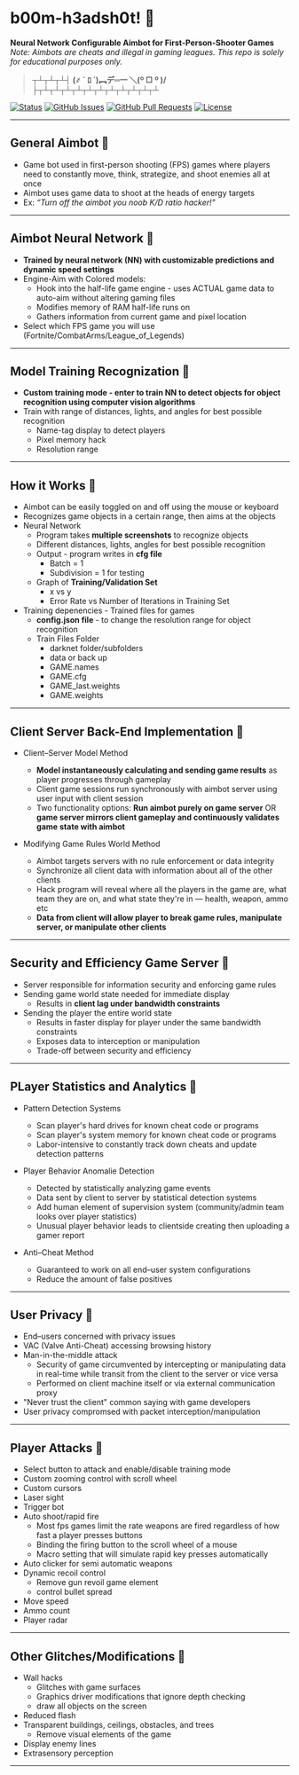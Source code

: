 # b00m-h3adsh0t! &#x1F537;
**Neural Network Configurable Aimbot for First-Person-Shooter Games** *Note: Aimbots are cheats and illegal in gaming leagues. This repo is solely for educational purposes only.*

> **┬┴┬┴┬┴┤ (҂   ` ﾛ ´)︻デ═一      ＼(º □ º )/	├┬┴┬┴┬┴┬┴┬┴┬┴┬┴┬┴┬┴┬┴┬┴**

<div>
  
  [![Status](https://img.shields.io/badge/status-work--in--progress-success.svg)]()
  [![GitHub Issues](https://img.shields.io/github/issues/lucylow/b00m-h3adsh0t.svg)](https://github.com/lucylow/Mrs.Robot/issues)
  [![GitHub Pull Requests](https://img.shields.io/github/issues-pr/lucylow/b00m-h3adsh0t.svg)](https://github.com/lucylow/b00m-h3adsh0t/pulls)
  [![License](https://img.shields.io/bower/l/bootstrap)]()

</div>

---   
   
## General Aimbot &#x1F537;
* Game bot used in first-person shooting (FPS) games where players need to constantly move, think, strategize, and shoot enemies all at once
* Aimbot uses game data to shoot at the heads of energy targets
* Ex: *“Turn off the aimbot you noob K/D ratio hacker!"*



---

## Aimbot Neural Network &#x1F537;
* **Trained by neural network (NN) with customizable predictions and dynamic speed settings**
* Engine-Aim with Colored models:
  * Hook into the half-life game engine - uses ACTUAL game data to auto-aim without altering gaming files
  * Modifies memory of RAM half-life runs on 
  * Gathers information from current game and pixel location
* Select which FPS game you will use (Fortnite/CombatArms/League_of_Legends)
  
---

## Model Training Recognization  &#x1F537;
* **Custom training mode - enter to train NN to detect objects for object recognition using computer vision algorithms** 
* Train with range of distances, lights, and angles for best possible recognition
  * Name-tag display to detect players 
  * Pixel memory hack
  * Resolution range 

---


## How it Works  &#x1F537;
* Aimbot can be easily toggled on and off using the mouse or keyboard
* Recognizes game objects in a certain range, then aims at the objects
* Neural Network 
    * Program takes **multiple screenshots** to recognize objects 
    * Different distances, lights, angles for best possible recognition 
    * Output - program writes in **cfg file** 
      * Batch = 1
      * Subdivision = 1 for testing 
    * Graph of **Training/Validation Set**
      * x vs y 
      * Error Rate vs Number of Iterations in Training Set 
* Training depenencies - Trained files for games
    * **config.json file** - to change the resolution range for object recognition  
    * Train Files Folder
      * darknet folder/subfolders 
      * data or back up
      * GAME.names
      * GAME.cfg
      * GAME_last.weights 
      * GAME.weights

---

## Client Server Back-End Implementation &#x1F537;

* Client–Server Model Method
  * **Model instantaneously calculating and sending game results** as player progresses through gameplay
  * Client game sessions run synchronously with aimbot server using user input with client session
  * Two functionality options: **Run aimbot purely on  game server** OR **game server mirrors client gameplay and continuously validates game state with aimbot**
 
* Modifying Game Rules World Method 
  * Aimbot targets servers with no rule enforcement or data integrity 
  * Synchronize all client data with information about all of the other clients 
  * Hack program will reveal where all the players in the game are, what team they are on, and what state they're in — health, weapon, ammo etc
  * **Data from client will allow player to break game rules, manipulate server, or manipulate other clients**


  

---


## Security and Efficiency Game Server &#x1F537;
  * Server responsible for information security and enforcing game rules
  * Sending game world state needed for immediate display
    * Results in **client lag under bandwidth constraints**
  * Sending the player the entire world state
    * Results in faster display for  player under the same bandwidth constraints
    * Exposes  data to interception or manipulation
    * Trade-off between security and efficiency


---

## PLayer Statistics and Analytics &#x1F537;
* Pattern Detection Systems 
  * Scan player's hard drives for known cheat code or programs
  * Scan player's system memory for known cheat code or programs
  * Labor-intensive to constantly track down cheats and update detection patterns
  
* Player Behavior Anomalie Detection 
  * Detected by statistically analyzing game events 
  * Data sent by client to  server by statistical detection systems
  * Add human element of supervision system (community/admin team looks over player statistics) 
  * Unusual player behavior leads to clientside creating then uploading a gamer report
  
* Anti–Cheat Method 
  * Guaranteed to work on all end–user system configurations
  * Reduce the amount of false positives


---

## User Privacy &#x1F537;
* End–users concerned with privacy issues
* VAC (Valve Anti-Cheat) accessing browsing history
* Man-in-the-middle attack
  * Security of game circumvented by intercepting or manipulating data in real-time while transit from the client to the server or vice versa 
  * Performed on client machine itself or via external communication proxy
* "Never trust the client" common saying with game developers 
* User privacy compromsed with packet interception/manipulation 



---

## Player Attacks &#x1F537;
* Select button to attack and enable/disable training mode
* Custom zooming control with scroll wheel 
* Custom cursors 
* Laser sight
* Trigger bot
* Auto shoot/rapid fire 
  * Most fps games limit the rate weapons are fired regardless of how fast a player presses buttons
  * Binding the firing button to the scroll wheel of a mouse
  * Macro setting that will simulate rapid key presses automatically
* Auto clicker for semi automatic weapons 
* Dynamic recoil control  
  * Remove gun revoil game element
  * control bullet spread
* Move speed
* Ammo count
* Player radar 

---


## Other Glitches/Modifications  &#x1F537;
* Wall hacks
  * Glitches with game surfaces
  * Graphics driver modifications that ignore depth checking
  * draw all objects on the screen
* Reduced flash 
* Transparent buildings, ceilings, obstacles, and trees
  * Remove visual elements of the game 
* Display enemy lines 
* Extrasensory perception



---
